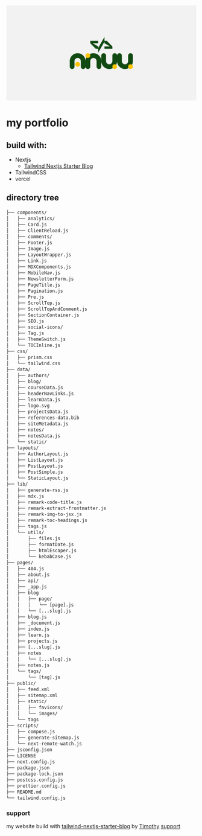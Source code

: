 ![tailwind-nextjs-banner](/public/static/images/asset/twitter-card.png)

# my portfolio

## build with:

- Nextjs
  - [Tailwind Nextjs Starter Blog](https://github.com/timlrx/tailwind-nextjs-starter-blog)
- TailwindCSS
- vercel

## directory tree

```
├── components/
│	├── analytics/
│	├── Card.js
│	├── ClientReload.js
│	├── comments/
│	├── Footer.js
│	├── Image.js
│	├── LayoutWrapper.js
│	├── Link.js
│	├── MDXComponents.js
│	├── MobileNav.js
│	├── NewsletterForm.js
│	├── PageTitle.js
│	├── Pagination.js
│	├── Pre.js
│	├── ScrollTop.js
│	├── ScrollTopAndComment.js
│	├── SectionContainer.js
│	├── SEO.js
│	├── social-icons/
│	├── Tag.js
│	├── ThemeSwitch.js
│	└── TOCInline.js
├── css/
│	├── prism.css
│	└── tailwind.css
├── data/
│	├── authors/
│	├── blog/
│	├── courseData.js
│	├── headerNavLinks.js
│	├── learnData.js
│	├── logo.svg
│	├── projectsData.js
│	├── references-data.bib
│	├── siteMetadata.js
│	├── notes/
│	├── notesData.js
│	└── static/
├── layouts/
│	├── AuthorLayout.js
│	├── ListLayout.js
│	├── PostLayout.js
│	├── PostSimple.js
│	└── StaticLayout.js
├── lib/
│	├── generate-rss.js
│	├── mdx.js
│	├── remark-code-title.js
│	├── remark-extract-frontmatter.js
│	├── remark-img-to-jsx.js
│	├── remark-toc-headings.js
│	├── tags.js
│	└── utils/
│		├── files.js
│		├── formatDate.js
│		├── htmlEscaper.js
│		└── kebabCase.js
├── pages/
│	├── 404.js
│	├── about.js
│	├── api/
│	├── _app.js
│	├── blog
│	│   ├── page/
│	│   │   └── [page].js
│	│   └── [...slug].js
│	├── blog.js
│	├── _document.js
│	├── index.js
│	├── learn.js
│	├── projects.js
│	├── [...slug].js
│	├── notes
│	│   └── [...slug].js
│	├── notes.js
│	└── tags/
│		└── [tag].js
├── public/
│	├── feed.xml
│	├── sitemap.xml
│	├── static/
│	│   ├── favicons/
│	│   └── images/
│	└── tags
├── scripts/
│	├── compose.js
│	├── generate-sitemap.js
│	└── next-remote-watch.js
├── jsconfig.json
├── LICENSE
├── next.config.js
├── package.json
├── package-lock.json
├── postcss.config.js
├── prettier.config.js
├── README.md
└── tailwind.config.js

```

### support

my website build with [tailwind-nextjs-starter-blog](https://github.com/timlrx/tailwind-nextjs-starter-blog) by [Timothy](https://github.com/timlrx) [support](https://github.com/sponsors/timlrx)
